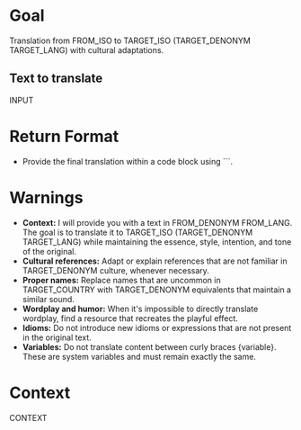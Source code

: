 # Goal
Translation from FROM_ISO to TARGET_ISO (TARGET_DENONYM TARGET_LANG) with cultural adaptations.

## Text to translate
INPUT

# Return Format
   - Provide the final translation within a code block using ```.

# Warnings
   - **Context:** I will provide you with a text in FROM_DENONYM FROM_LANG. The goal is to translate it to TARGET_ISO (TARGET_DENONYM TARGET_LANG) while maintaining the essence, style, intention, and tone of the original.
   - **Cultural references:** Adapt or explain references that are not familiar in TARGET_DENONYM culture, whenever necessary.
   - **Proper names:** Replace names that are uncommon in TARGET_COUNTRY with TARGET_DENONYM equivalents that maintain a similar sound.
   - **Wordplay and humor:** When it's impossible to directly translate wordplay, find a resource that recreates the playful effect.
   - **Idioms:** Do not introduce new idioms or expressions that are not present in the original text.
   - **Variables:** Do not translate content between curly braces {variable}. These are system variables and must remain exactly the same.

# Context
CONTEXT